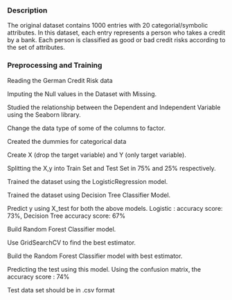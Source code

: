 <H3><B>Description</B></H3>

The original dataset contains 1000 entries with 20 categorial/symbolic attributes. In this dataset, each entry represents a person who takes a credit by a bank. Each person is classified as good or bad credit risks according to the set of attributes.

<B><H3>Preprocessing and Training</B></H3>

Reading the German Credit Risk data

Imputing the Null values in the Dataset with Missing.

Studied the relationship between the Dependent and Independent Variable using the Seaborn library.

Change the data type of some of the columns to factor.

Created the dummies for categorical data

Create X (drop the target variable) and Y (only target variable).

Splitting the X,y into Train Set and Test Set in 75% and 25% respectively.

Trained the dataset using the LogisticRegression model.

Trained the dataset using Decision Tree Classifier Model.

Predict y using X_test for both the above models. Logistic : accuracy score: 73%, Decision Tree accuracy score: 67%

Build Random Forest Classifier model.

Use GridSearchCV to find the best estimator.

Build the Random Forest Classifier model with best estimator.

Predicting the test using this model. Using the confusion matrix, the accuracy score : 74%

Test data set should be in .csv format
